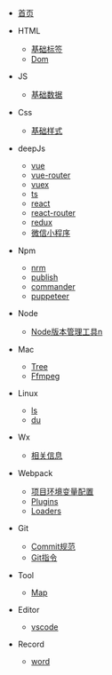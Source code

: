 

* [首页](/docs/index)
    
* HTML
    * [基础标签](/docs/html/base)
    * [Dom](/docs/html/dom)
    
* JS
    * [基础数据](/docs/js/base)

* Css
    * [基础样式](/docs/css/base)
    
* deepJs
    * [vue](/docs/deepJs/vue/vue)
    * [vue-router](/docs/deepJs/vue/vue-router)
    * [vuex](/docs/deepJs/vue/vuex)
    * [ts](/docs/deepJs/ts/ts)
    * [react](/docs/deepJs/react/react)
    * [react-router](/docs/deepJs/react/react-router)
    * [redux](/docs/deepJs/react/redux)
    * [微信小程序](/docs/deepJs/miniprogram/index)
    
* Npm
    * [nrm](/docs/npm/nrm)
    * [publish](/docs/npm/publish)
    * [commander](/docs/npm/commander)
    * [puppeteer](/docs/npm/puppeteer)

* Node
    * [Node版本管理工具n](/docs/node/install)

* Mac
    * [Tree](/docs/mac/tree)
    * [Ffmpeg](/docs/mac/ffmpeg)

* Linux
    * [ls](docs/linux/ls)
    * [du](docs/linux/du)
    
* Wx
    * [相关信息](/docs/wx/info)
    
* Webpack
    * [项目环境变量配置](/docs/webpack/env)
    * [Plugins](/docs/webpack/plugins)
    * [Loaders](/docs/webpack/loaders)
    
* Git
    * [Commit规范](/docs/git/commitRule)
    * [Git指令](/docs/git/directive)

* Tool
    * [Map](/docs/tool/map)
    
* Editor
    * [vscode](/docs/editor/vscode)
    
* Record
    * [word](/docs/record/word)
    
